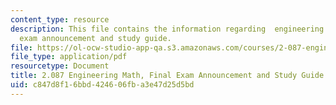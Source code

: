 ```yaml
---
content_type: resource
description: This file contains the information regarding  engineering math, final
  exam announcement and study guide.
file: https://ol-ocw-studio-app-qa.s3.amazonaws.com/courses/2-087-engineering-math-differential-equations-and-linear-algebra-fall-2014/c847d8f16bbd424606fba3e47d25d5bd_MIT2_087F14_FinExAnnoStuGu.pdf
file_type: application/pdf
resourcetype: Document
title: 2.087 Engineering Math, Final Exam Announcement and Study Guide
uid: c847d8f1-6bbd-4246-06fb-a3e47d25d5bd
---
```

